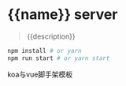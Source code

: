 # {{name}} server
>{{description}}

```bash
npm install # or yarn
npm run start # or yarn start
```
koa与vue脚手架模板
